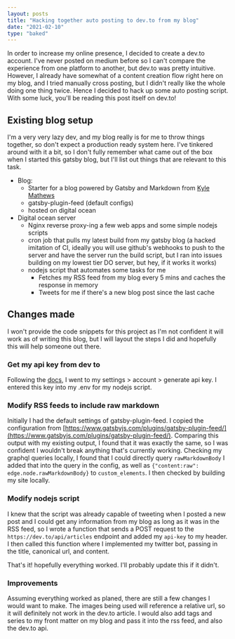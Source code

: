 ```yaml
---
layout: posts
title: "Hacking together auto posting to dev.to from my blog"
date: "2021-02-10"
type: "baked"
---
```


In order to increase my online presence, I decided to create a dev.to account. I've never posted on medium before so I can't compare the experience from one platform to another, but dev.to was pretty intuitive. However, I already have somewhat of a content creation flow right here on my blog, and I tried manually cross posting, but I didn't really like the whole doing one thing twice. Hence I decided to hack up some auto posting script. With some luck, you'll be reading this post itself on dev.to!

## Existing blog setup

I'm a very very lazy dev, and my blog really is for me to throw things together, so don't expect a production ready system here. I've tinkered around with it a bit, so I don't fully remember what came out of the box when I started this gatsby blog, but I'll list out things that are relevant to this task.

- Blog:
  - Starter for a blog powered by Gatsby and Markdown from [Kyle Mathews](https://twitter.com/kylemathews)
  - gatsby-plugin-feed (default configs)
  - hosted on digital ocean
- Digital ocean server
  - Nginx reverse proxy-ing a few web apps and some simple nodejs scripts
  - cron job that pulls my latest build from my gatsby blog (a hacked imitation of CI, ideally you will use github's webhooks to push to the server and have the server run the build script, but I ran into issues building on my lowest tier DO server, but hey, if it works it works)
  - nodejs script that automates some tasks for me
    - Fetches my RSS feed from my blog every 5 mins and caches the response in memory
    - Tweets for me if there's a new blog post since the last cache

## Changes made

I won't provide the code snippets for this project as I'm not confident it will work as of writing this blog, but I will layout the steps I did and hopefully this will help someone out there.

### Get my api key from dev to

Following the [docs](https://docs.dev.to/api/), I went to my settings > account > generate api key. I entered this key into my .env for my nodejs script.

### Modify RSS feeds to include raw markdown

Initially I had the default settings of gatsby-plugin-feed. I copied the configuration from [https://www.gatsbyjs.com/plugins/gatsby-plugin-feed/](https://www.gatsbyjs.com/plugins/gatsby-plugin-feed/). Comparing this output with my existing output, I found that it was exactly the same, so I was confident I wouldn't break anything that's currently working. Checking my graphql queries locally, I found that I could directly query `rawMarkdownBody` I added that into the query in the config, as well as `{"content:raw": edge.node.rawMarkdownBody}` to `custom_elements`. I then checked by building my site locally.

### Modify nodejs script

I knew that the script was already capable of tweeting when I posted a new post and I could get any information from my blog as long as it was in the RSS feed, so I wrote a function that sends a POST request to the `https://dev.to/api/articles` endpoint and added my `api-key` to my header. I then called this function where I implemented my twitter bot, passing in the title, canonical url, and content.

That's it! hopefully everything worked. I'll probably update this if it didn't.

### Improvements

Assuming everything worked as planed, there are still a few changes I would want to make. The images being used will reference a relative url, so it will definitely not work in the dev.to article. I would also add tags and series to my front matter on my blog and pass it into the rss feed, and also the dev.to api.